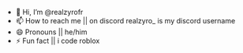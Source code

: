 - 👋 Hi, I’m @realzyrofr
- 📫 How to reach me || on discord realzyro_ is my discord username
- 😄 Pronouns || he/him
- ⚡ Fun fact || i code roblox
